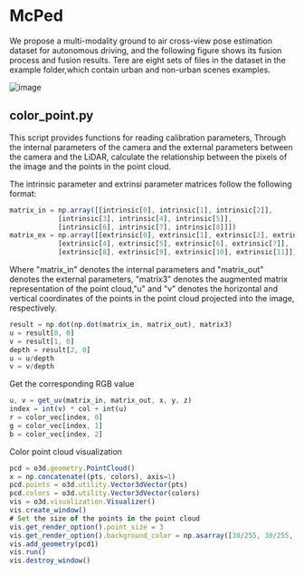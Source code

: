 # McPed
We propose a multi-modality ground to air cross-view pose estimation dataset for autonomous driving, and the following figure shows its fusion process and fusion results. Tere are eight sets of files in the dataset in the example folder,which contain urban and non-urban scenes examples.

![image](https://github.com/RobVisLab-NJUST/McPed/blob/main/Image%20and%20point%20cloud%20fusion%20process.png)

## color_point.py
This script provides functions for reading calibration parameters,
Through the internal parameters of the camera and the external parameters between the camera and the LiDAR,
calculate the relationship between the pixels of the image and the points in the point cloud.


The intrinsic parameter and extrinsi parameter matrices follow the following format:
```javascript
matrix_in = np.array([[intrinsic[0], intrinsic[1], intrinsic[2]],
            [intrinsic[3], intrinsic[4], intrinsic[5]],
            [intrinsic[6], intrinsic[7], intrinsic[8]]])
matrix_ex = np.array([[extrinsic[0], extrinsic[1], extrinsic[2], extrinsic[3]],
            [extrinsic[4], extrinsic[5], extrinsic[6], extrinsic[7]],
            [extrinsic[8], extrinsic[9], extrinsic[10], extrinsic[11]]])
```

Where "matrix_in" denotes the internal parameters and "matrix_out" denotes the external parameters,
"matrix3" denotes the augmented matrix representation of the point cloud,"u" and "v" denotes the horizontal and vertical 
coordinates of the points in the point cloud projected into the image, respectively.
```javascript
result = np.dot(np.dot(matrix_in, matrix_out), matrix3)
u = result[0, 0]
v = result[1, 0]
depth = result[2, 0]
u = u/depth
v = v/depth
```
Get the corresponding RGB value
```javascript
u, v = get_uv(matrix_in, matrix_out, x, y, z)
index = int(v) * col + int(u)
r = color_vec[index, 0]
g = color_vec[index, 1]
b = color_vec[index, 2]
```
Color point cloud visualization
```javascript
pcd = o3d.geometry.PointCloud()
x = np.concatenate((pts, colors), axis=1)
pcd.points = o3d.utility.Vector3dVector(pts)
pcd.colors = o3d.utility.Vector3dVector(colors)
vis = o3d.visualization.Visualizer()
vis.create_window()
# Set the size of the points in the point cloud
vis.get_render_option().point_size = 3
vis.get_render_option().background_color = np.asarray([30/255, 30/255, 30/255])
vis.add_geometry(pcd1)
vis.run()
vis.destroy_window()
```
